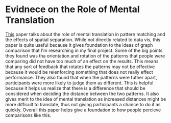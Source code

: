 # Evidnece on the Role of Mental Translation

[This](https://citeseerx.ist.psu.edu/viewdoc/download?doi=10.1.1.125.5463&rep=rep1&type=pdf) paper talks about the role of mental translation in pattern matching and the effects of spatial separation. While not directly related to data vis, this paper is quite useful because it gives foundation to the ideas of graph comparison that I'm researching in my final project. Some of the big points they found was tha orientation and rotation of the patterns that people were comparing did not have too much of an effect on the results. This means that any sort of feedback that rotates the patterns may not be effective because it would be reienforcing something that does not really effect performance. They also found that when the patterns were futher apart, participants were more likely to judge them as different. This is helpful because it helps us realize that there is a difference that should be considered when deciding the distance between the two patterns. It also gives merit to the idea of mental translation as increased distances might be more difficult to translate, thus not giving participants a chance to do it as quickly. Overall this paper helps give a foundation to how people percieve comparisons like this. 